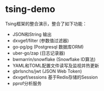 # tsing-demo
Tsing框架的整合演示，整合了如下功能：
- JSON和String 输出
- dxvgef/filter (参数值过滤器)
- go-pg/pg (Postgresql 数据库ORM)
- uber-go/zap (日志记录器)
- bwmarrin/snowflake (Snowflake ID算法)
- YAML和TOML配置文件读写及监视并热更新
- gbrlsnchs/jwt (JSON Web Token)
- dxvgef/sessions 基于Redis存储的Session
- pprof分析服务